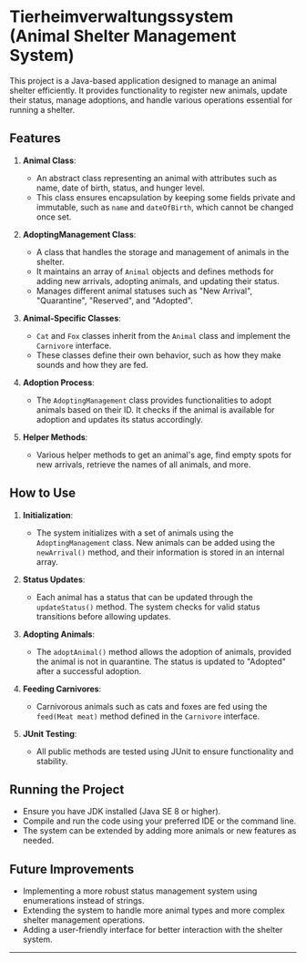 

# Tierheimverwaltungssystem (Animal Shelter Management System)

This project is a Java-based application designed to manage an animal shelter efficiently. It provides functionality to register new animals, update their status, manage adoptions, and handle various operations essential for running a shelter.

## Features

1. **Animal Class**: 
   - An abstract class representing an animal with attributes such as name, date of birth, status, and hunger level. 
   - This class ensures encapsulation by keeping some fields private and immutable, such as `name` and `dateOfBirth`, which cannot be changed once set.
   
2. **AdoptingManagement Class**:
   - A class that handles the storage and management of animals in the shelter.
   - It maintains an array of `Animal` objects and defines methods for adding new arrivals, adopting animals, and updating their status.
   - Manages different animal statuses such as "New Arrival", "Quarantine", "Reserved", and "Adopted".

3. **Animal-Specific Classes**:
   - `Cat` and `Fox` classes inherit from the `Animal` class and implement the `Carnivore` interface. 
   - These classes define their own behavior, such as how they make sounds and how they are fed.

4. **Adoption Process**:
   - The `AdoptingManagement` class provides functionalities to adopt animals based on their ID. It checks if the animal is available for adoption and updates its status accordingly.
   
5. **Helper Methods**:
   - Various helper methods to get an animal's age, find empty spots for new arrivals, retrieve the names of all animals, and more.

## How to Use

1. **Initialization**:
   - The system initializes with a set of animals using the `AdoptingManagement` class. New animals can be added using the `newArrival()` method, and their information is stored in an internal array.

2. **Status Updates**:
   - Each animal has a status that can be updated through the `updateStatus()` method. The system checks for valid status transitions before allowing updates.

3. **Adopting Animals**:
   - The `adoptAnimal()` method allows the adoption of animals, provided the animal is not in quarantine. The status is updated to "Adopted" after a successful adoption.

4. **Feeding Carnivores**:
   - Carnivorous animals such as cats and foxes are fed using the `feed(Meat meat)` method defined in the `Carnivore` interface.

5. **JUnit Testing**:
   - All public methods are tested using JUnit to ensure functionality and stability.

## Running the Project

- Ensure you have JDK installed (Java SE 8 or higher).
- Compile and run the code using your preferred IDE or the command line.
- The system can be extended by adding more animals or new features as needed.

## Future Improvements

- Implementing a more robust status management system using enumerations instead of strings.
- Extending the system to handle more animal types and more complex shelter management operations.
- Adding a user-friendly interface for better interaction with the shelter system.

---
